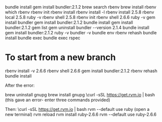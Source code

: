 bundle install
 gem install bundler:2.1.2
 brew search rbenv
 brew install rbenv
 which rbenv
 rbenv init
 rbenv install
 rbenv install -l
 rbenv install 2.5.8
 rbenv local 2.5.8
 ruby -v
 rbenv shell 2.5.8
 rbenv init
 rbenv shell 2.6.6
 ruby -v
 gem install bundler
 gem install bundler:2.1.2
 bundle install
 gem install bundler:2.1.2
 gem list
 gem uninstall bundler --version 2.1.4
 bundle install
 gem install bundler:2.1.2
 ruby -v
 bundler -v
 bundle env
 rbenv rehash
 bundle install
 bundle exec
 bundle exec rspec

 # To start from a new branch

rbenv install -v 2.6.6
rbenv shell 2.6.6
gem install bundler:2.1.2
rbenv rehash
bundle install


After the error:

brew uninstall gnupg
brew install gnupg
\curl -sSL https://get.rvm.io | bash
(this gave an error- enter three commands provided)

Then:
\curl -sSL https://get.rvm.io | bash
rvm --default use ruby
(open a new terminal)
rvm reload
rvm install ruby-2.6.6
rvm --default use ruby-2.6.6